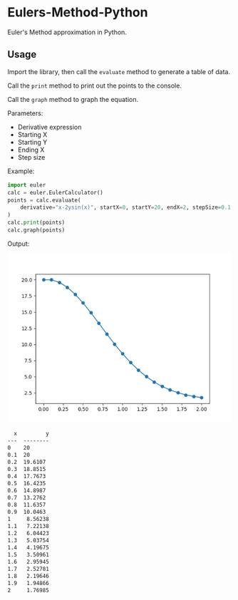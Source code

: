 # Eulers-Method-Python

Euler's Method approximation in Python.

## Usage

Import the library, then call the `evaluate` method to generate a table of data.

Call the `print` method to print out the points to the console.

Call the `graph` method to graph the equation.

Parameters:
* Derivative expression
* Starting X
* Starting Y
* Ending X
* Step size

Example:
```python
import euler
calc = euler.EulerCalculator()
points = calc.evaluate(
    derivative="x-2ysin(x)", startX=0, startY=20, endX=2, stepSize=0.1
)
calc.print(points)
calc.graph(points)
```

Output:

![Screenshot](./images/screenshot.png)

```
  x         y
---  --------
0    20      
0.1  20      
0.2  19.6107 
0.3  18.8515 
0.4  17.7673 
0.5  16.4235 
0.6  14.8987 
0.7  13.2762
0.8  11.6357
0.9  10.0463
1     8.56238
1.1   7.22138
1.2   6.04423
1.3   5.03754
1.4   4.19675
1.5   3.50961
1.6   2.95945
1.7   2.52781
1.8   2.19646
1.9   1.94866
2     1.76985
```